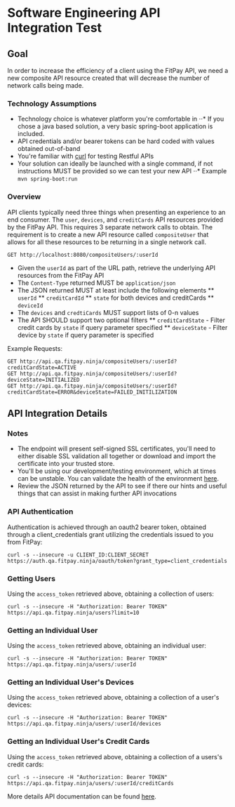 # Software Engineering API Integration Test

## Goal

In order to increase the efficiency of a client using the FitPay API, we need a new composite
API resource created that will decrease the number of network calls being made.

### Technology Assumptions
* Technology choice is whatever platform you're comfortable in
⋅⋅* If you chose a java based solution, a very basic spring-boot application is included.
* API credentials and/or bearer tokens can be hard coded with values obtained out-of-band
* You're familiar with [curl](https://curl.haxx.se) for testing Restful APIs
* Your solution can ideally be launched with a single command, if not instructions MUST be provided so we can test your new API
⋅⋅* Example `mvn spring-boot:run`

### Overview

API clients typically need three things when presenting an experience to an end consumer.  The `user`, `devices`, and `creditCards` API resources provided by the FitPay API.  This requires 3 separate network calls to obtain.  The requirement is to create a new API resource called `compositeUser` that allows for all these resources to be returning in a single network call.

```
GET http://localhost:8080/compositeUsers/:userId
```

* Given the `userId` as part of the URL path, retrieve the underlying API resources from the FitPay API
* The `Content-Type` returned MUST be `application/json`
* The JSON returned MUST at least include the following elements
** `userId`
** `creditCardId`
** `state` for both devices and creditCards
** `deviceId`
* The `devices` and `credtiCards` MUST support lists of 0-n values
* The API SHOULD support two optional filters
** `creditCardState` - Filter credit cards by `state` if query parameter specified
** `deviceState` - Filter device by `state` if query parameter is specified

Example Requests:
```
GET http://api.qa.fitpay.ninja/compositeUsers/:userId?creditCardState=ACTIVE
GET http://api.qa.fitpay.ninja/compositeUsers/:userId?deviceState=INITIALIZED
GET http://api.qa.fitpay.ninja/compositeUsers/:userId?creditCardState=ERROR&deviceState=FAILED_INITILIZATION
```

## API Integration Details

### Notes
* The endpoint will present self-signed SSL certificates, you'll need to either disable SSL validation all together or download and import the certificate into your trusted store.
* You'll be using our development/testing environment, which at times can be unstable.  You can validate the health of the environment [here](https://api.qa.fitpay.ninja/health).
* Review the JSON returned by the API to see if there our hints and useful things that can assist in making further API invocations

### API Authentication

Authentication is achieved through an oauth2 bearer token, obtained through a client_credentials grant utilizing the credentials issued to you from FitPay:

```
curl -s --insecure -u CLIENT_ID:CLIENT_SECRET https://auth.qa.fitpay.ninja/oauth/token?grant_type=client_credentials
```

### Getting Users

Using the `access_token` retrieved above, obtaining a collection of users:

```
curl -s --insecure -H "Authorization: Bearer TOKEN" https://api.qa.fitpay.ninja/users?limit=10
```

### Getting an Individual User

Using the `access_token` retrieved above, obtaining an individual user:

```
curl -s --insecure -H "Authorization: Bearer TOKEN" https://api.qa.fitpay.ninja/users/:userId
```

### Getting an Individual User's Devices

Using the `access_token` retrieved above, obtaining a collection of a user's devices:

```
curl -s --insecure -H "Authorization: Bearer TOKEN" https://api.qa.fitpay.ninja/users/:userId/devices
```

### Getting an Individual User's Credit Cards

Using the `access_token` retrieved above, obtaining a collection of a users's credit cards:

```
curl -s --insecure -H "Authorization: Bearer TOKEN" https://api.qa.fitpay.ninja/users/:userId/creditCards
```

More details API documentation can be found [here](https://anypoint.mulesoft.com/apiplatform/fitpay/#/portals/organizations/fd8d2eae-7955-4ec9-b009-b03635fe994b/apis/24399/versions/25936).
